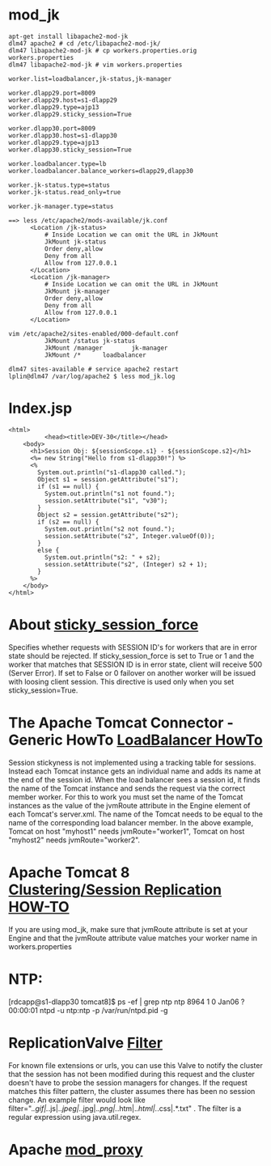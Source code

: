 # mod_jk
	apt-get install libapache2-mod-jk
	dlm47 apache2 # cd /etc/libapache2-mod-jk/
	dlm47 libapache2-mod-jk # cp workers.properties.orig workers.properties
	dlm47 libapache2-mod-jk # vim workers.properties

	worker.list=loadbalancer,jk-status,jk-manager

	worker.dlapp29.port=8009
	worker.dlapp29.host=s1-dlapp29
	worker.dlapp29.type=ajp13
	worker.dlapp29.sticky_session=True

	worker.dlapp30.port=8009
	worker.dlapp30.host=s1-dlapp30
	worker.dlapp29.type=ajp13
	worker.dlapp30.sticky_session=True

	worker.loadbalancer.type=lb
	worker.loadbalancer.balance_workers=dlapp29,dlapp30

	worker.jk-status.type=status
	worker.jk-status.read_only=true

	worker.jk-manager.type=status

	==> less /etc/apache2/mods-available/jk.conf
		  <Location /jk-status>
		      # Inside Location we can omit the URL in JkMount
		      JkMount jk-status
		      Order deny,allow
		      Deny from all
		      Allow from 127.0.0.1
		  </Location>
		  <Location /jk-manager>
		      # Inside Location we can omit the URL in JkMount
		      JkMount jk-manager
		      Order deny,allow
		      Deny from all
		      Allow from 127.0.0.1
		  </Location>

	vim /etc/apache2/sites-enabled/000-default.conf
		      JkMount /status jk-status
		      JkMount /manager        jk-manager
		      JkMount /*      loadbalancer

	dlm47 sites-available # service apache2 restart
	lplin@dlm47 /var/log/apache2 $ less mod_jk.log 

# Index.jsp
	<html>
		      <head><title>DEV-30</title></head>
		<body>
		  <h1>Session Obj: ${sessionScope.s1} - ${sessionScope.s2}</h1>
		  <%= new String("Hello from s1-dlapp30!") %>
		  <%
		    System.out.println("s1-dlapp30 called.");
		    Object s1 = session.getAttribute("s1");
		    if (s1 == null) {
		      System.out.println("s1 not found.");
		      session.setAttribute("s1", "v30");
		    }
		    Object s2 = session.getAttribute("s2");
		    if (s2 == null) {
		      System.out.println("s2 not found.");
		      session.setAttribute("s2", Integer.valueOf(0));
		    }
		    else {
		      System.out.println("s2: " + s2);
		      session.setAttribute("s2", (Integer) s2 + 1);
		    }
		  %>
		</body>
	</html>

# About [sticky_session_force](http://tomcat.apache.org/connectors-doc/reference/workers.html)
Specifies whether requests with SESSION ID's for workers that are in error state should be rejected. If sticky_session_force is set to True or 1 and the worker that matches that SESSION ID is in error state, client will receive 500 (Server Error). If set to False or 0 failover on another worker will be issued with loosing client session. This directive is used only when you set sticky_session=True.

# The Apache Tomcat Connector - Generic HowTo [LoadBalancer HowTo](http://tomcat.apache.org/connectors-doc/generic_howto/loadbalancers.html)
Session stickyness is not implemented using a tracking table for sessions. Instead each Tomcat instance gets an individual name and adds its name at the end of the session id. When the load balancer sees a session id, it finds the name of the Tomcat instance and sends the request via the correct member worker. For this to work you must set the name of the Tomcat instances as the value of the jvmRoute attribute in the Engine element of each Tomcat's server.xml. The name of the Tomcat needs to be equal to the name of the corresponding load balancer member. In the above example, Tomcat on host "myhost1" needs jvmRoute="worker1", Tomcat on host "myhost2" needs jvmRoute="worker2".

# Apache Tomcat 8 [Clustering/Session Replication HOW-TO](http://tomcat.apache.org/tomcat-8.0-doc/cluster-howto.html)
If you are using mod_jk, make sure that jvmRoute attribute is set at your Engine <Engine name="Catalina" jvmRoute="node01" > and that the jvmRoute attribute value matches your worker name in workers.properties

# NTP:
[rdcapp@s1-dlapp30 tomcat8]$ ps -ef | grep ntp
ntp       8964     1  0 Jan06 ?        00:00:01 ntpd -u ntp:ntp -p /var/run/ntpd.pid -g

# ReplicationValve [Filter](http://tomcat.apache.org/tomcat-8.0-doc/config/cluster-valve.html)
For known file extensions or urls, you can use this Valve to notify the cluster that the session has not been modified during this request and the cluster doesn't have to probe the session managers for changes. If the request matches this filter pattern, the cluster assumes there has been no session change. An example filter would look like filter=".*\.gif|.*\.js|.*\.jpeg|.*\.jpg|.*\.png|.*\.htm|.*\.html|.*\.css|.*\.txt" . The filter is a regular expression using java.util.regex.

# Apache [mod_proxy](http://httpd.apache.org/docs/trunk/mod/mod_proxy_balancer.html)


